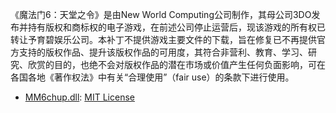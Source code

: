 《魔法门6：天堂之令》是由New World Computing公司制作，其母公司3DO发布并持有版权和商标权的电子游戏，在前述公司停止运营后，现该游戏的所有权已转让予育碧娱乐公司。本补丁不提供游戏主要文件的下载，旨在修复已不再提供官方支持的版权作品、提升该版权作品的可用度，其符合非营利、教育、学习、研究、欣赏的目的，也绝不会对版权作品的潜在市场或价值产生任何负面影响，可在各国各地《著作权法》中有关“合理使用”（fair use）的条款下进行使用。

* [MM6chup.dll](/dll): [MIT License](/dll/LICENSE)
